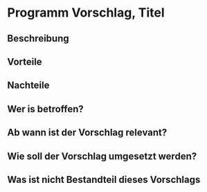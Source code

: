 # Programm Vorschlag, Titel

## Beschreibung


## Vorteile


## Nachteile


## Wer is betroffen?


## Ab wann ist der Vorschlag relevant?


## Wie soll der Vorschlag umgesetzt werden?


## Was ist nicht Bestandteil dieses Vorschlags

